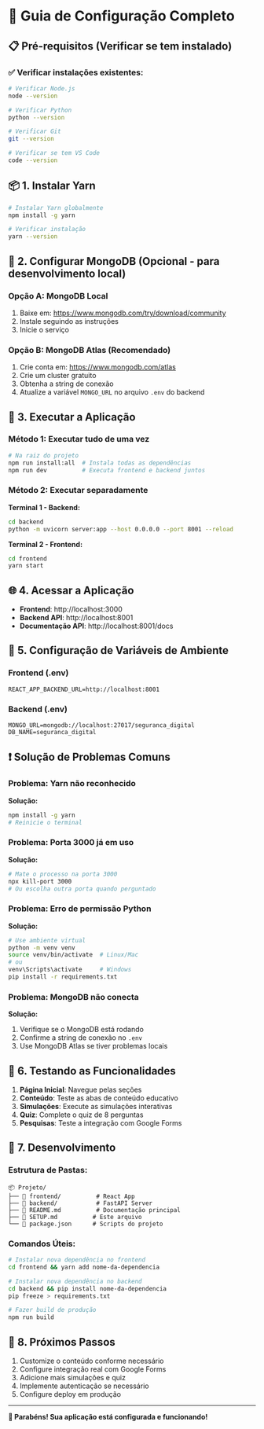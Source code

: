 # 🚀 Guia de Configuração Completo

## 📋 Pré-requisitos (Verificar se tem instalado)

### ✅ Verificar instalações existentes:

```bash
# Verificar Node.js
node --version

# Verificar Python
python --version

# Verificar Git
git --version

# Verificar se tem VS Code
code --version
```

## 📦 1. Instalar Yarn

```bash
# Instalar Yarn globalmente
npm install -g yarn

# Verificar instalação
yarn --version
```

## 🔧 2. Configurar MongoDB (Opcional - para desenvolvimento local)

### Opção A: MongoDB Local
1. Baixe em: https://www.mongodb.com/try/download/community
2. Instale seguindo as instruções
3. Inicie o serviço

### Opção B: MongoDB Atlas (Recomendado)
1. Crie conta em: https://www.mongodb.com/atlas
2. Crie um cluster gratuito
3. Obtenha a string de conexão
4. Atualize a variável `MONGO_URL` no arquivo `.env` do backend

## 🚀 3. Executar a Aplicação

### Método 1: Executar tudo de uma vez
```bash
# Na raiz do projeto
npm run install:all  # Instala todas as dependências
npm run dev          # Executa frontend e backend juntos
```

### Método 2: Executar separadamente

**Terminal 1 - Backend:**
```bash
cd backend
python -m uvicorn server:app --host 0.0.0.0 --port 8001 --reload
```

**Terminal 2 - Frontend:**
```bash
cd frontend
yarn start
```

## 🌐 4. Acessar a Aplicação

- **Frontend**: http://localhost:3000
- **Backend API**: http://localhost:8001
- **Documentação API**: http://localhost:8001/docs

## 🔧 5. Configuração de Variáveis de Ambiente

### Frontend (.env)
```env
REACT_APP_BACKEND_URL=http://localhost:8001
```

### Backend (.env)
```env
MONGO_URL=mongodb://localhost:27017/seguranca_digital
DB_NAME=seguranca_digital
```

## ❗ Solução de Problemas Comuns

### Problema: Yarn não reconhecido
**Solução:**
```bash
npm install -g yarn
# Reinicie o terminal
```

### Problema: Porta 3000 já em uso
**Solução:**
```bash
# Mate o processo na porta 3000
npx kill-port 3000
# Ou escolha outra porta quando perguntado
```

### Problema: Erro de permissão Python
**Solução:**
```bash
# Use ambiente virtual
python -m venv venv
source venv/bin/activate  # Linux/Mac
# ou
venv\Scripts\activate     # Windows
pip install -r requirements.txt
```

### Problema: MongoDB não conecta
**Solução:**
1. Verifique se o MongoDB está rodando
2. Confirme a string de conexão no `.env`
3. Use MongoDB Atlas se tiver problemas locais

## 📱 6. Testando as Funcionalidades

1. **Página Inicial**: Navegue pelas seções
2. **Conteúdo**: Teste as abas de conteúdo educativo
3. **Simulações**: Execute as simulações interativas
4. **Quiz**: Complete o quiz de 8 perguntas
5. **Pesquisas**: Teste a integração com Google Forms

## 🎯 7. Desenvolvimento

### Estrutura de Pastas:
```
📦 Projeto/
├── 📁 frontend/          # React App
├── 📁 backend/           # FastAPI Server
├── 📄 README.md          # Documentação principal
├── 📄 SETUP.md          # Este arquivo
└── 📄 package.json      # Scripts do projeto
```

### Comandos Úteis:
```bash
# Instalar nova dependência no frontend
cd frontend && yarn add nome-da-dependencia

# Instalar nova dependência no backend
cd backend && pip install nome-da-dependencia
pip freeze > requirements.txt

# Fazer build de produção
npm run build
```

## 🤝 8. Próximos Passos

1. Customize o conteúdo conforme necessário
2. Configure integração real com Google Forms
3. Adicione mais simulações e quiz
4. Implemente autenticação se necessário
5. Configure deploy em produção

---

**🎉 Parabéns! Sua aplicação está configurada e funcionando!**
